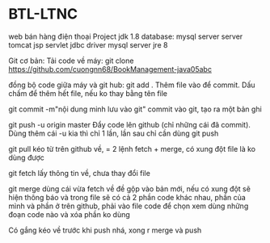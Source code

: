 # BTL-LTNC
web bán hàng điện thoại
Project
jdk 1.8
database: mysql server
server tomcat
jsp servlet
jdbc driver mysql server jre 8



Git cơ bản:
Tải code về máy:
git clone https://github.com/cuongnn68/BookManagement-java05abc

đồng bộ code giữa máy và git hub:
git add . Thêm file vào để commit. Dấu chấm để thêm hết file, nếu ko thay bằng tên file

git commit -m"nội dung minh lưu vào git" commit vào git, tạo ra một bản ghi

git push -u origin master Đẩy code lên github (chỉ những cái đã commit). Dùng thêm cái -u kia thì chỉ 1 lần, lần sau chỉ cần dùng git push

git pull kéo từ trên github về, = 2 lệnh fetch + merge, có xung đột file là ko dùng được

git fetch lấy thông tin về, chưa thay đổi file

git merge dùng cái vừa fetch về đề gộp vào bản mới, nếu có xung đột sẽ hiện thông báo và trong file sẽ có cả 2 phần code khác nhau, phần của mình và phần ở trên github, phải vào file code để chọn xem dùng những đoạn code nào và xóa phần ko dùng

Có gắng kéo về trước khi push nhá, xong r merge và push
